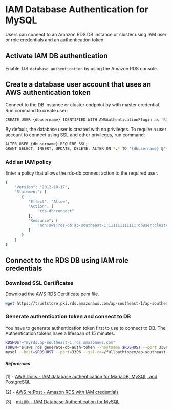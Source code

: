 # IAM Database Authentication for MySQL
Users can connect to an Amazon RDS DB instance or cluster using IAM user or role credentials and an authentication token.

## Activate IAM DB authentication
Enable `IAM database authentication` by using the Amazon RDS console.

## Create a database user account that uses an AWS authentication token
Connect to the DB instance or cluster endpoint by with master credential. Run command to create user:
```sh
CREATE USER {dbusername} IDENTIFIED WITH AWSAuthenticationPlugin as 'RDS';
```
By default, the database user is created with no privileges. To require a user account to connect using SSL and other privileges, run command:
```sh
ALTER USER {dbusername} REQUIRE SSL;
GRANT SELECT, INSERT, UPDATE, DELETE, ALTER ON *.* TO '{dbusername}'@'%';
```

### Add an IAM policy
Enter a policy that allows the rds-db:connect action to the required user.
```sh
{
    "Version": "2012-10-17",
    "Statement": [
       {
          "Effect": "Allow",
          "Action": [
              "rds-db:connect"
          ],
          "Resource": [
              "arn:aws:rds-db:ap-southeast-1:111111111111:dbuser:cluster-XXXXXXXXXXXX/*"
          ]
       }
    ]
}
```

## Connect to the RDS DB using IAM role credentials
### Download SSL Certificates
Download the AWS RDS Certificate pem file.
```sh
wget https://truststore.pki.rds.amazonaws.com/ap-southeast-1/ap-southeast-1-bundle.pem
```

### Generate authentication token and connect to DB
You have to generate authentication token first to use to connect to DB. The Authentication tokens have a lifespan of 15 minutes.
```sh
RDSHOST="myrds.ap-southeast-1.rds.amazonaws.com"
TOKEN="$(aws rds generate-db-auth-token --hostname $RDSHOST --port 3306 --region ap-southeast-1 --username {dbusername})"
mysql --host=$RDSHOST --port=3306 --ssl-ca=/fullpathtopem/ap-southeast-1-bundle.pem --ssl-mode=VERIFY_CA --enable-cleartext-plugin --user={dbusername} --password=$TOKEN

```


##### References
[1] - [AWS Docs - IAM database authentication for MariaDB, MySQL, and PostgreSQL](https://docs.aws.amazon.com/AmazonRDS/latest/UserGuide/UsingWithRDS.IAMDBAuth.Connecting.html)

[2] - [AWS re:Post - Amazon RDS with IAM credentials](https://aws.amazon.com/premiumsupport/knowledge-center/users-connect-rds-iam/)

[3] - [miztiik - IAM Database Authentication for MySQL](https://github.com/miztiik/AWS-Demos/tree/master/How-To/setup-iam-access-to-rds/)
